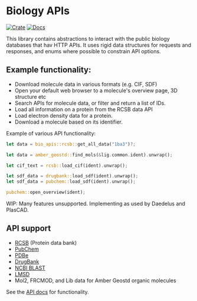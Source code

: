 # Biology APIs

[![Crate](https://img.shields.io/crates/v/bio_apis.svg)](https://crates.io/crates/bio_apis)
[![Docs](https://docs.rs/bio_apis/badge.svg)](https://docs.rs/bio_apis)


This library contains abstractions to interact with the public biology databases that hav HTTP APIs. It uses rigid
data structures for requests and responses, and enums where possible to constrain API options.

## Example functionality:
  - Download molecule data in various formats (e.g. CIF, SDF)
  - Open your default web browser to a  molecule's overview page, 3D structure etc
  - Search APIs for molecule data, or filter and return a list of IDs.
  - Load all information on a protein from the RCSB data API
  - Load electron density data for a protein.
  - Download a molecule based on its identifier.

Example of various API functionality:

```rust
let data = bio_apis::rcsb::get_all_data("1ba3")?;

let data = amber_geostd::find_mols(&lig.common.ident).unwrap();

let cif_text = rcsb::load_cif(ident).unwrap();

let sdf_data = drugbank::load_sdf(ident).unwrap();
let sdf_data = pubchem::load_sdf(ident).unwrap();

pubchem::open_overview(ident);
```


WIP: Many features unsupported. Implementing as used by Daedelus and PlasCAD.

## API support
- [RCSB](https://data.rcsb.org/) (Protein data bank)
- [PubChem](https://pubchem.ncbi.nlm.nih.gov/docs/pug-rest)
- [PDBe](https://www.ebi.ac.uk/pdbe/)
- [DrugBank](https://docs.drugbank.com/v1/)
- [NCBI BLAST](https://blast.ncbi.nlm.nih.gov/Blast.cgi)
- [LMSD](https://www.lipidmaps.org)
- Mol2, FRCMOD, and Lib data for Amber Geostd organic molecules

See the [API docs](https://docs.rs/bio_apis) for functionality.